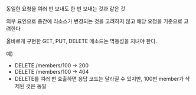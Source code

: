 동일한 요청을 여러 번 보내도 한 번 보내는 것과 같은 것

외부 요인으로 중간에 리소스가 변경되는 것을 고려하지 않고 해당 요청을 기준으로 고려한다

올바르게 구현한 GET, PUT, DELETE 메소드는 멱등성을 지녀야 한다.

예) 

- DELETE /members/100 → 200
- DELETE /members/100 → 404
- DELETE를 여러 번 호출하면 응답 코드는 달라질 수 있지만, 100번 member가 삭제된 것은 동일